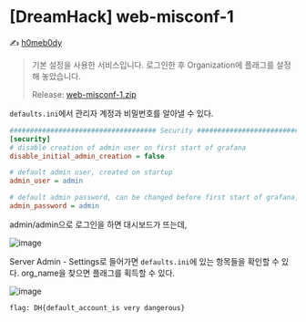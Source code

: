 # [DreamHack] web-misconf-1

:writing_hand: [h0meb0dy](mailto:h0meb0dysj@gmail.com)

> 기본 설정을 사용한 서비스입니다.
> 로그인한 후 Organization에 플래그를 설정해 놓았습니다.
>
> Release: [web-misconf-1.zip](https://github.com/h0meb0dy/Dreamhack-Wargame/files/8598168/web-misconf-1.zip)

`defaults.ini`에서 관리자 계정과 비밀번호를 알아낼 수 있다.

```ini
#################################### Security ############################
[security]
# disable creation of admin user on first start of grafana
disable_initial_admin_creation = false

# default admin user, created on startup
admin_user = admin

# default admin password, can be changed before first start of grafana, or in profile settings
admin_password = admin
```

admin/admin으로 로그인을 하면 대시보드가 뜨는데,

![image](https://user-images.githubusercontent.com/104156058/166129827-3992f8a9-14ef-4234-9c31-48f3605f9fee.png)

Server Admin - Settings로 들어가면 `defaults.ini`에 있는 항목들을 확인할 수 있다. org_name을 찾으면 플래그를 획득할 수 있다.

![image](https://user-images.githubusercontent.com/104156058/166129846-692a368e-b48d-4f33-a198-e35410355680.png)

```
flag: DH{default_account_is very dangerous}
```